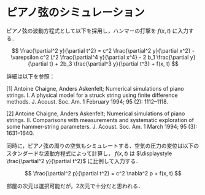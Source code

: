 # ピアノ弦のシミュレーション

ピアノ弦の波動方程式として以下を採用し，ハンマーの打撃を $f(x, t)$ に入力する．

$$ \frac{\partial^2 y}{\partial t^2} = c^2 \frac{\partial^2 y}{\partial x^2} - \varepsilon c^2 L^2 \frac{\partial^4 y}{\partial x^4} - 2 b_1 \frac{\partial y}{\partial t} + 2b_3 \frac{\partial^3 y}{\partial t^3} + f(x, t) $$

詳細は以下を参照：

[1] Antoine Chaigne, Anders Askenfelt; Numerical simulations of piano strings. I. A physical model for a struck string using finite difference methods. J. Acoust. Soc. Am. 1 February 1994; 95 (2): 1112–1118.

[2] Antoine Chaigne, Anders Askenfelt; Numerical simulations of piano strings. II. Comparisons with measurements and systematic exploration of some hammer‐string parameters. J. Acoust. Soc. Am. 1 March 1994; 95 (3): 1631–1640.


同時に，ピアノ弦の周りの空気もシミュレートする．空気の圧力の変位は以下のスタンダードな波動方程式によって計算し， $f(x,t)$ は $\displaystyle \frac{\partial^2 y}{\partial t^2}$ に比例して入力する．

$$ \frac{\partial^2 p}{\partial t^2} = c^2 \nabla^2 p + f(x, t) $$

部屋の次元は選択可能だが，2次元で十分だと思われる．